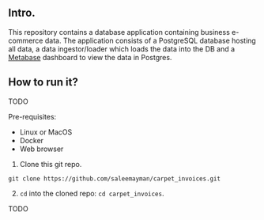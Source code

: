 ## Intro.

This repository contains a database application containing business e-commerce data. The
application consists of a PostgreSQL database hosting all data, a data ingestor/loader
which loads the data into the DB and a [Metabase](https://www.metabase.com/) dashboard to
view the data in Postgres.


## How to run it?
TODO

Pre-requisites:

- Linux or MacOS
- Docker
- Web browser


1. Clone this git repo.
```
git clone https://github.com/saleemayman/carpet_invoices.git
```

2. `cd` into the cloned repo: `cd carpet_invoices`.

TODO